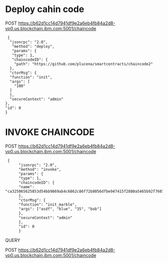Deploy cahin code
==================


POST https://b62d1cc14d7941df9e2a6eb4fb84a2d8-vp0.us.blockchain.ibm.com:5001/chaincode

     {
      "jsonrpc": "2.0",
       "method": "deploy",
       "params": {
       "type": 1,
       "chaincodeID": {
        "path": "https://github.com/plucena/smartcontracts/chaincode2"
      },
      "ctorMsg": {
      "function": "init",
      "args": [
        "100"
      ]
      },
      "secureContext": "admin"
    },
    "id": 0
    }


INVOKE CHAINCODE
=================

POST https://b62d1cc14d7941df9e2a6eb4fb84a2d8-vp0.us.blockchain.ibm.com:5001/chaincode

     {
          "jsonrpc": "2.0",
          "method": "invoke",
          "params": {
          "type": 1,
          "chaincodeID": {
          "name":   "ca325065625853d54bb9869ab4c6862c86f72b8056dfbe947415f2880a5465b92f7607871f3df0fbd865ef2dec2b4a0af14ad2a6285fce95719f7d90b9511064"
          },
          "ctorMsg": {
          "function": "init_marble",
          "args": ["asdf", "blue", "35", "bob"]
          },
          "secureContext": "admin"
          },
          "id": 0
          }
          
QUERY

POST https://b62d1cc14d7941df9e2a6eb4fb84a2d8-vp0.us.blockchain.ibm.com:5001/chaincode


